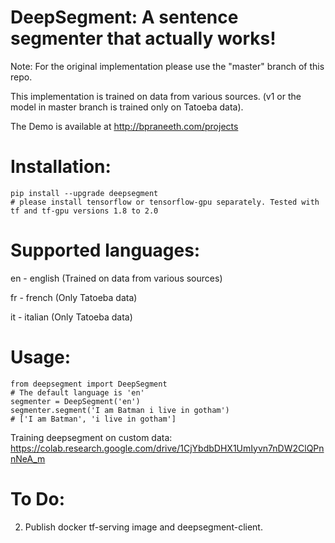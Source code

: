 # DeepSegment: A sentence segmenter that actually works!
Note: For the original implementation please use the "master" branch of this repo.

This implementation is trained on data from various sources. (v1 or the model in master branch is trained only on Tatoeba data).

The Demo is available at http://bpraneeth.com/projects

# Installation:
```
pip install --upgrade deepsegment
# please install tensorflow or tensorflow-gpu separately. Tested with tf and tf-gpu versions 1.8 to 2.0
```

# Supported languages:
en - english (Trained on data from various sources)

fr - french (Only Tatoeba data)

it - italian (Only Tatoeba data)


# Usage:

```
from deepsegment import DeepSegment
# The default language is 'en'
segmenter = DeepSegment('en')
segmenter.segment('I am Batman i live in gotham')
# ['I am Batman', 'i live in gotham']

```

Training deepsegment on custom data: https://colab.research.google.com/drive/1CjYbdbDHX1UmIyvn7nDW2ClQPnnNeA_m

# To Do:
2. Publish docker tf-serving image and deepsegment-client.
